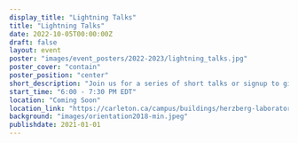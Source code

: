 ```yaml
---
display_title: "Lightning Talks"
title: "Lightning Talks"
date: 2022-10-05T00:00:00Z
draft: false
layout: event
poster: "images/event_posters/2022-2023/lightning_talks.jpg"
poster_cover: "contain"
poster_position: "center"
short_description: "Join us for a series of short talks or signup to give your own!"
start_time: "6:00 - 7:30 PM EDT"
location: "Coming Soon"
location_link: "https://carleton.ca/campus/buildings/herzberg-laboratories/"
background: "images/orientation2018-min.jpeg"
publishdate: 2021-01-01
---
```



